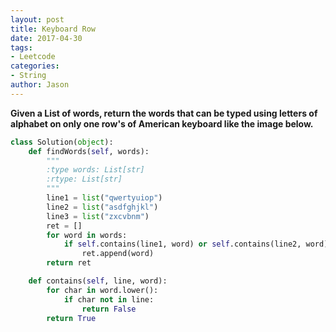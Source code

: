 ```yaml
---
layout: post
title: Keyboard Row
date: 2017-04-30
tags:
- Leetcode
categories:
- String
author: Jason
---
```

**Given a List of words, return the words that can be typed using letters of alphabet on only one row's of American keyboard like the image below.**

```python
class Solution(object):
    def findWords(self, words):
        """
        :type words: List[str]
        :rtype: List[str]
        """
        line1 = list("qwertyuiop")
        line2 = list("asdfghjkl")
        line3 = list("zxcvbnm")
        ret = []
        for word in words:
            if self.contains(line1, word) or self.contains(line2, word) or self.contains(line3, word):
                ret.append(word)
        return ret

    def contains(self, line, word):
        for char in word.lower():
            if char not in line:
                return False
        return True
```

